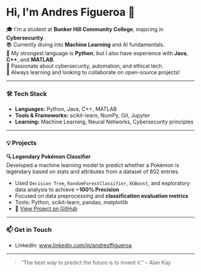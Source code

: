 # Hi, I'm Andres Figueroa 👋

🎓 I'm a student at **Bunker Hill Community College**, majoring in **Cybersecurity**.  
📚 Currently diving into **Machine Learning** and AI fundamentals.  
🐍 My strongest language is **Python**, but I also have experience with **Java**, **C++**, and **MATLAB**.  
🔐 Passionate about cybersecurity, automation, and ethical tech.  
🌱 Always learning and looking to collaborate on open-source projects!

---

### 🛠️ Tech Stack
- **Languages:** Python, Java, C++, MATLAB  
- **Tools & Frameworks:** scikit-learn, NumPy, Git, Jupyter  
- **Learning:** Machine Learning, Neural Networks, Cybersecurity principles

---

### 💡 Projects

**🔍 Legendary Pokémon Classifier**  
Developed a machine learning model to predict whether a Pokémon is legendary based on stats and attributes from a dataset of 802 entries.  
- Used  `Decision Tree`, `RandomForestClassifier`, `XGBoost`, and exploratory data analysis to achieve **~100% Precision**  
- Focused on data preprocessing and **classification evaluation metrics**  
- Tools: Python, scikit-learn, pandas, matplotlib  
- 🔗 [View Project on GitHub](https://github.com/andresfigueroa282/Pokemon-Legendary-Classifier)

---

### 📫 Get in Touch
- LinkedIn: www.linkedin.com/in/andresffigueroa

---

> “The best way to predict the future is to invent it.” – Alan Kay
